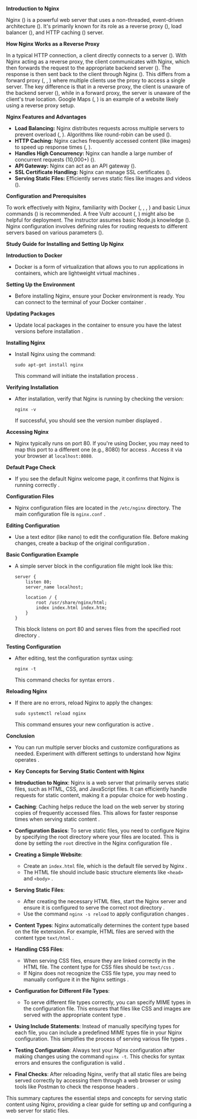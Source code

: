 **Introduction to Nginx**

Nginx () is a powerful web server that uses a non-threaded, event-driven architecture ().  It's primarily known for its role as a reverse proxy (), load balancer (), and HTTP caching () server.

**How Nginx Works as a Reverse Proxy**

In a typical HTTP connection, a client directly connects to a server ().  With Nginx acting as a reverse proxy, the client communicates with Nginx, which then forwards the request to the appropriate backend server ().  The response is then sent back to the client through Nginx (). This differs from a forward proxy (, , ) where multiple clients use the proxy to access a single server.  The key difference is that in a reverse proxy, the client is unaware of the backend server (), while in a forward proxy, the server is unaware of the client's true location.  Google Maps (, ) is an example of a website likely using a reverse proxy setup.

**Nginx Features and Advantages**

*   **Load Balancing:** Nginx distributes requests across multiple servers to prevent overload (, ).  Algorithms like round-robin can be used ().
*   **HTTP Caching:** Nginx caches frequently accessed content (like images) to speed up response times (, ).
*   **Handles High Concurrency:** Nginx can handle a large number of concurrent requests (10,000+) ().
*   **API Gateway:**  Nginx can act as an API gateway ().
*   **SSL Certificate Handling:** Nginx can manage SSL certificates ().
*   **Serving Static Files:** Efficiently serves static files like images and videos ().


**Configuration and Prerequisites**

To work effectively with Nginx, familiarity with Docker (, , , ) and basic Linux commands () is recommended.  A free Vultr account (, ) might also be helpful for deployment.  The instructor assumes basic Node.js knowledge ().  Nginx configuration involves defining rules for routing requests to different servers based on various parameters ().


**Study Guide for Installing and Setting Up Nginx**

**Introduction to Docker**
- Docker is a form of virtualization that allows you to run applications in containers, which are lightweight virtual machines .

**Setting Up the Environment**
- Before installing Nginx, ensure your Docker environment is ready. You can connect to the terminal of your Docker container .

**Updating Packages**
- Update local packages in the container to ensure you have the latest versions before installation .

**Installing Nginx**
- Install Nginx using the command:
  ```
  sudo apt-get install nginx
  ```
  This command will initiate the installation process .

**Verifying Installation**
- After installation, verify that Nginx is running by checking the version:
  ```
  nginx -v
  ```
  If successful, you should see the version number displayed .

**Accessing Nginx**
- Nginx typically runs on port 80. If you're using Docker, you may need to map this port to a different one (e.g., 8080) for access . Access it via your browser at `localhost:8080`.

**Default Page Check**
- If you see the default Nginx welcome page, it confirms that Nginx is running correctly .

**Configuration Files**
- Nginx configuration files are located in the `/etc/nginx` directory. The main configuration file is `nginx.conf` .

**Editing Configuration**
- Use a text editor (like nano) to edit the configuration file. Before making changes, create a backup of the original configuration .

**Basic Configuration Example**
- A simple server block in the configuration file might look like this:
  ```
  server {
      listen 80;
      server_name localhost;

      location / {
          root /usr/share/nginx/html;
          index index.html index.htm;
      }
  }
  ```
  This block listens on port 80 and serves files from the specified root directory .

**Testing Configuration**
- After editing, test the configuration syntax using:
  ```
  nginx -t
  ```
  This command checks for syntax errors .

**Reloading Nginx**
- If there are no errors, reload Nginx to apply the changes:
  ```
  sudo systemctl reload nginx
  ```
  This command ensures your new configuration is active .

**Conclusion**
- You can run multiple server blocks and customize configurations as needed. Experiment with different settings to understand how Nginx operates .

- **Key Concepts for Serving Static Content with Nginx**

- **Introduction to Nginx**: Nginx is a web server that primarily serves static files, such as HTML, CSS, and JavaScript files. It can efficiently handle requests for static content, making it a popular choice for web hosting .

- **Caching**: Caching helps reduce the load on the web server by storing copies of frequently accessed files. This allows for faster response times when serving static content .

- **Configuration Basics**: To serve static files, you need to configure Nginx by specifying the root directory where your files are located. This is done by setting the `root` directive in the Nginx configuration file .

- **Creating a Simple Website**: 
  - Create an `index.html` file, which is the default file served by Nginx .
  - The HTML file should include basic structure elements like `<head>` and `<body>` .

- **Serving Static Files**: 
  - After creating the necessary HTML files, start the Nginx server and ensure it is configured to serve the correct root directory .
  - Use the command `nginx -s reload` to apply configuration changes .

- **Content Types**: Nginx automatically determines the content type based on the file extension. For example, HTML files are served with the content type `text/html` .

- **Handling CSS Files**: 
  - When serving CSS files, ensure they are linked correctly in the HTML file. The content type for CSS files should be `text/css` .
  - If Nginx does not recognize the CSS file type, you may need to manually configure it in the Nginx settings .

- **Configuration for Different File Types**: 
  - To serve different file types correctly, you can specify MIME types in the configuration file. This ensures that files like CSS and images are served with the appropriate content type .

- **Using Include Statements**: Instead of manually specifying types for each file, you can include a predefined MIME types file in your Nginx configuration. This simplifies the process of serving various file types .

- **Testing Configuration**: Always test your Nginx configuration after making changes using the command `nginx -t`. This checks for syntax errors and ensures the configuration is valid .

- **Final Checks**: After reloading Nginx, verify that all static files are being served correctly by accessing them through a web browser or using tools like Postman to check the response headers .

This summary captures the essential steps and concepts for serving static content using Nginx, providing a clear guide for setting up and configuring a web server for static files.



